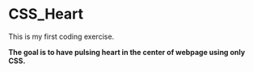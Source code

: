 # CSS_Heart

This is my first coding exercise. 

**The goal is to have pulsing heart in the center of webpage using only CSS.**
